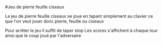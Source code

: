 #Jeu de pierre feuille ciseaux

Le jeu de pierre feuille ciseaux se joue en tapant simplement au clavier ce que l'on veut jouer donc pierre, feuille ou ciseaux  

Pour arrêter le jeu il suffit de taper stop
Les scores s'affichent à chaque tour ainsi que le coup joué par l'adversaire